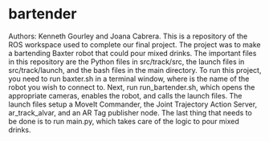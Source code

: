 # bartender
Authors: Kenneth Gourley and Joana Cabrera.
This is a repository of the ROS workspace used to complete our final project.
The project was to make a bartending Baxter robot that could pour mixed drinks.
The important files in this repository are the Python files in src/track/src,
the launch files in src/track/launch, and the bash files in the main directory.
To run this project, you need to run baxter.sh <name> in a terminal window,
where <name> is the name of the robot you wish to connect to. Next, run 
run_bartender.sh, which opens the appropriate cameras, enables the robot,
and calls the launch files. The launch files setup a MoveIt Commander,
the Joint Trajectory Action Server, ar_track_alvar, and an AR Tag publisher
node. The last thing that needs to be done is to run main.py, which takes
care of the logic to pour mixed drinks.
